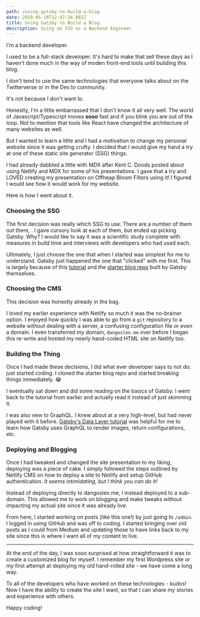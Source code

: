 ```yaml
---
path: /using-gatsby-to-build-a-blog
date: 2020-05-18T12:47:34.001Z
title: Using Gatsby to Build a Blog
description: Using an SSG as a Backend Engineer
---
```

I'm a backend developer. 

I used to be a full-stack developer. It's hard to make that sell these days as I haven't done much in the way of moden front-end tools until building this blog. 

I don't tend to use the same technologies that everyone talks about on the Twitterverse or in the Dev.to community. 

It's not because I don't want to. 

Honestly, I'm a little embarrassed that I don't know it all very well. The world of Javascript/Typescript moves **sooo** fast and if you blink you are out of the loop. Not to mention that tools like React have changed the architecture of many websites as well.

But I wanted to learn a little and I had a motivation to change my personal website since it was getting crufty. I decided that I would give my hand a try at one of these static site generator (SSG) things.

I had already dabbled a little with MDX after Kent C. Doods posted about using Netlify and MDX for some of his presentations. I gave that a try and LOVED creating my presentation on Offheap Bloom Filters using it! I figured I would see how it would work for my website. 

Here is how I went about it.

### Choosing the SSG
The first decision was really which SSG to use. There are a number of them out there,  . I gave cursory look at each of them, but ended up picking Gatsby. Why? I would like to say it was a scientific study complete with measures in build time and interviews with developers who had used each.

Ultimately, I just choose the one that when I started was simplest for me to understand. Gatsby just happened the one that "clicked" with me first. This is largely because of this [tutorial](https://daveceddia.com/start-blog-gatsby-netlify/) and the [starter blog repo](https://github.com/gatsbyjs/gatsby-starter-blog) built by Gatsby themselves.

### Choosing the CMS
This decision was honestly already in the bag. 

I loved my earlier experience with Netlify so much it was the no-brainer option. I enjoyed how quickly I was able to go from a `git` repository to a website without dealing with a server, a confusing configuration file or even a domain. I even transferred my domain, `dangoslen.me` over before I began this re-write and hosted my nearly hand-coded HTML site on Netlify too.

### Building the Thing
Once I had made these decisions, I did what ever developer says to not do: just started coding. I cloned the starter blog repo and started breaking things immediately. 😂

I eventually sat down and did some reading on the basics of Gatsby. I went back to the tutorial from earlier and actually read it instead of just skimming it.

I was also new to GraphQL. I knew about at a very high-level, but had never played with it before. [Gatsby's Data Layer tutorial](https://www.gatsbyjs.org/tutorial/part-five/#introducing-graphiql) was helpful for me to learn how Gatsby uses GraphQL to render images, return configurations, etc. 

### Deploying and Blogging
Once I had tweaked and changed the site presentation to my liking, deploying was a piece of cake. I simply followed the steps outlined by Netlify CMS on how to deploy a site to Netlify and setup GitHub authentication. _It seems intimidating, but I think you can do it!_

Instead of deploying directly to dangoslen.me, I instead deployed to a sub-domain. This allowed me to work on blogging and make tweaks without impacting my actual site since it was already live.

From here, I started working on posts (like this one!) by just going to `/admin`. I logged in using GitHub and was off to coding. I started bringing over old posts as I could from Medium and updating those to have links back to my site since this is where I want all of my content to live. 

---

At the end of the day, I was sooo surprised at how straightforward it was to create a customized blog for myself. I remember my first Wordpress site or my first attempt at deploying my old hand-rolled site - we have come a long way. 

To all of the developers who have worked on these technologies - kudos! Now I have the ability to create the site I want, so that I can share my stories and experience with others.

Happy coding!



